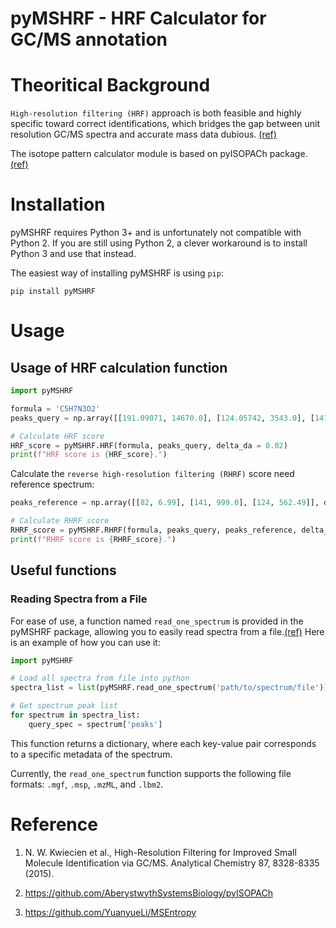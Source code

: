 # pyMSHRF - HRF Calculator for GC/MS annotation

# Theoritical Background
`High-resolution filtering (HRF)` approach is both feasible and highly specific toward correct identifications, which bridges the gap between unit resolution GC/MS spectra and accurate mass data dubious. [(ref)](https://doi.org/10.1021/acs.analchem.5b01503)

The isotope pattern calculator module is based on pyISOPACh package. [(ref)](https://github.com/AberystwythSystemsBiology/pyISOPACh)


# Installation

pyMSHRF requires Python 3+ and is unfortunately not compatible with Python 2. If you are still using Python 2, a clever workaround is to install Python 3 and use that instead.

The easiest way of installing pyMSHRF is using ```pip```:

```
pip install pyMSHRF
```
# Usage
## Usage of HRF calculation function
```python
import pyMSHRF

formula = 'C5H7N3O2'
peaks_query = np.array([[191.09071, 14670.0], [124.05742, 3543.0], [141.09334, 6191.0]], dtype = np.float32)

# Calculate HRF score
HRF_score = pyMSHRF.HRF(formula, peaks_query, delta_da = 0.02)
print(f"HRF score is {HRF_score}.")
```
Calculate the `reverse high-resolution filtering (RHRF)` score need reference spectrum:

```python
peaks_reference = np.array([[82, 6.99], [141, 999.0], [124, 562.49]], dtype = np.float32)

# Calculate RHRF score
RHRF_score = pyMSHRF.RHRF(formula, peaks_query, peaks_reference, delta_da = 0.02)
print(f"RHRF score is {RHRF_score}.")
```


## Useful functions
### Reading Spectra from a File
For ease of use, a function named `read_one_spectrum` is provided in the pyMSHRF package, allowing you to easily read spectra from a file.[(ref)](https://github.com/YuanyueLi/MSEntropy) Here is an example of how you can use it:

```python
import pyMSHRF

# Load all spectra from file into python
spectra_list = list(pyMSHRF.read_one_spectrum('path/to/spectrum/file'))

# Get spectrum peak list
for spectrum in spectra_list:
    query_spec = spectrum['peaks']
```
This function returns a dictionary, where each key-value pair corresponds to a specific metadata of the spectrum.

Currently, the `read_one_spectrum` function supports the following file formats: `.mgf`, `.msp`, `.mzML`, and `.lbm2`.

# Reference
1. N. W. Kwiecien et al., High-Resolution Filtering for Improved Small Molecule Identification via GC/MS. Analytical Chemistry 87, 8328-8335 (2015).

2. <https://github.com/AberystwythSystemsBiology/pyISOPACh>

3. <https://github.com/YuanyueLi/MSEntropy>
